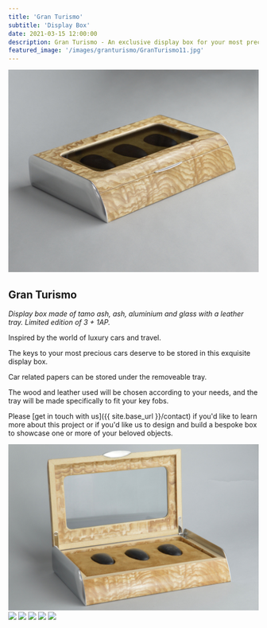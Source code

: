 ```yaml
---
title: 'Gran Turismo'
subtitle: 'Display Box'
date: 2021-03-15 12:00:00
description: Gran Turismo - An exclusive display box for your most precious car key fobs.
featured_image: '/images/granturismo/GranTurismo11.jpg'
---
```


![](/images/granturismo/GranTurismo11.jpg)

## Gran Turismo

*Display box made of tamo ash, ash, aluminium and glass with a leather tray.*
*Limited edition of 3 + 1AP.*

Inspired by the world of luxury cars and travel.

The keys to your most precious cars deserve to be stored in this exquisite display box.

Car related papers can be stored under the removeable tray.

The wood and leather used will be chosen according to your needs, and the tray will be made specifically to fit your key fobs.

Please [get in touch with us]({{ site.base_url }}/contact) if you'd like to learn more about this project or if you'd like us to design and build a bespoke box to showcase one or more of your beloved objects.

<div class="gallery" data-columns="3">
	<img src="/images/granturismo/GranTurismo10.jpg">
	<img src="/images/granturismo/GranTurismo9.jpg">
	<img src="/images/granturismo/GranTurismo12.jpg">
	<img src="/images/granturismo/GranTurismo5.jpg">
	<img src="/images/granturismo/GranTurismo2.jpg">
	<img src="/images/granturismo/GranTurismo4.jpg">
</div>
